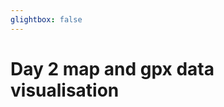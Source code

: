 ```yaml
---
glightbox: false
---
```


# Day 2 map and gpx data visualisation

<style> #map { width: auto; height: 400px; margin: 0;} </style>

<div id="map"></div>

<script> 
var mygpxurl = "/f3/en/assets/gpx/GPX2.gpx";
</script>

<script src="/f3/en/javascripts/mygpx.js"> </script>
